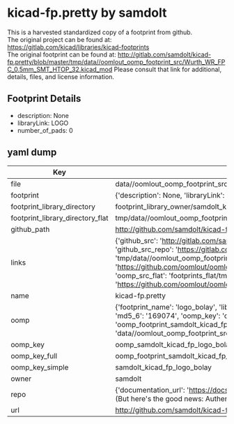 # kicad-fp.pretty by samdolt  
This is a harvested standardized copy of a footprint from github.  
The original project can be found at:  
https://gitlab.com/kicad/libraries/kicad-footprints  
The original footprint can be found at:
http://gitlab.com/samdolt/kicad-fp.pretty/blob/master/tmp/data//oomlout_oomp_footprint_src/Wurth_WR_FPC_0.5mm_SMT_HTOP_32.kicad_mod
Please consult that link for additional, details, files, and license information.  
## Footprint Details
* description: None  
* libraryLink: LOGO  
* number_of_pads: 0  
## yaml dump  
| Key | Value |  
| --- | --- |  
| file | data//oomlout_oomp_footprint_src/kicad-fp.pretty/Logo_Bolay.kicad_mod |  
| footprint | {'description': None, 'libraryLink': 'LOGO', 'number_of_pads': 0} |  
| footprint_library_directory | footprint_library_owner/samdolt_kicad-fp.pretty |  
| footprint_library_directory_flat | tmp/data//oomlout_oomp_footprint_src/footprints_flat/samdolt_kicad_fp_logo_bolay/working |  
| github_path | http://github.com/samdolt/kicad-fp.pretty/blob/master/tmp/data//oomlout_oomp_footprint_src/Logo_Bolay.kicad_mod |  
| links | {'github_src': 'http://gitlab.com/samdolt/kicad-fp.pretty/blob/master/tmp/data//oomlout_oomp_footprint_src/Wurth_WR_FPC_0.5mm_SMT_HTOP_32.kicad_mod', 'github_src_repo': 'https://gitlab.com/kicad/libraries/kicad-footprints', 'oomp_bot': 'tmp/data//oomlout_oomp_footprint_src/footprints/samdolt_kicad_fp_logo_bolay/working', 'oomp_bot_github': 'https://github.com/oomlout/oomlout_oomp_footprint_bot/tree/main/tmp/data//oomlout_oomp_footprint_src/footprints/samdolt_kicad_fp_logo_bolay/working', 'oomp_src_flat': 'footprints_flat/tmp/data//oomlout_oomp_footprint_src/footprints_flat/samdolt_kicad_fp_logo_bolay/working', 'oomp_src_flat_github': 'https://github.com/oomlout/oomlout_oomp_footprint_src/tree/main/tmp/data//oomlout_oomp_footprint_src/footprints_flat/samdolt_kicad_fp_logo_bolay/working'} |  
| name | kicad-fp.pretty |  
| oomp | {'footprint_name': 'logo_bolay', 'library_name': 'kicad_fp', 'md5': '1690741bb44387cb72bcb02ebdbf88d4', 'md5_10': '1690741bb4', 'md5_5': '16907', 'md5_6': '169074', 'oomp_key': 'oomp_samdolt_kicad_fp_logo_bolay', 'oomp_key_extra': 'oomp_footprint_samdolt_kicad_fp_logo_bolay', 'oomp_key_full': 'oomp_footprint_samdolt_kicad_fp_logo_bolay_169074', 'oomp_key_simple': 'samdolt_kicad_fp_logo_bolay', 'original_filename': 'data//oomlout_oomp_footprint_src/kicad-fp.pretty/Logo_Bolay.kicad_mod', 'owner_name': 'samdolt'} |  
| oomp_key | oomp_samdolt_kicad_fp_logo_bolay |  
| oomp_key_full | oomp_footprint_samdolt_kicad_fp_logo_bolay |  
| oomp_key_simple | samdolt_kicad_fp_logo_bolay |  
| owner | samdolt |  
| repo | {'documentation_url': 'https://docs.github.com/rest/overview/resources-in-the-rest-api#rate-limiting', 'message': "API rate limit exceeded for 84.66.142.224. (But here's the good news: Authenticated requests get a higher rate limit. Check out the documentation for more details.)"} |  
| url | http://github.com/samdolt/kicad-fp.pretty |  

